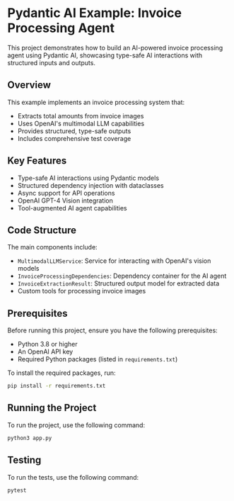 # Pydantic AI Example: Invoice Processing Agent

This project demonstrates how to build an AI-powered invoice processing agent using Pydantic AI, showcasing type-safe AI interactions with structured inputs and outputs.

## Overview

This example implements an invoice processing system that:

- Extracts total amounts from invoice images
- Uses OpenAI's multimodal LLM capabilities
- Provides structured, type-safe outputs
- Includes comprehensive test coverage

## Key Features

- Type-safe AI interactions using Pydantic models
- Structured dependency injection with dataclasses
- Async support for API operations
- OpenAI GPT-4 Vision integration
- Tool-augmented AI agent capabilities

## Code Structure

The main components include:

- `MultimodalLLMService`: Service for interacting with OpenAI's vision models
- `InvoiceProcessingDependencies`: Dependency container for the AI agent
- `InvoiceExtractionResult`: Structured output model for extracted data
- Custom tools for processing invoice images

## Prerequisites

Before running this project, ensure you have the following prerequisites:

- Python 3.8 or higher
- An OpenAI API key
- Required Python packages (listed in `requirements.txt`)

To install the required packages, run:

```bash
pip install -r requirements.txt
```

## Running the Project

To run the project, use the following command:

```bash
python3 app.py
```

## Testing

To run the tests, use the following command:

```bash
pytest
```
